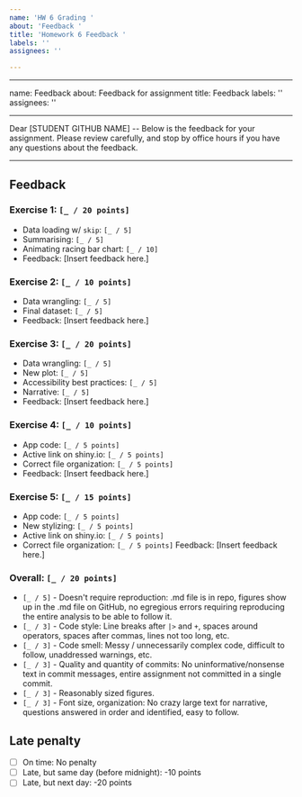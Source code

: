 ```yaml
---
name: 'HW 6 Grading '
about: 'Feedback '
title: 'Homework 6 Feedback '
labels: ''
assignees: ''

---
```


---
name: Feedback
about: Feedback for assignment
title: Feedback
labels: ''
assignees: ''

---

Dear [STUDENT GITHUB NAME] -- Below is the feedback for your assignment. Please review carefully, and stop by office hours if you have any questions about the feedback.

---

## Feedback

### Exercise 1: `[_ / 20 points]`

- Data loading w/ `skip`: `[_ / 5]`
- Summarising: `[_ / 5]`
- Animating racing bar chart: `[_ / 10]`
- Feedback: [Insert feedback here.]

### Exercise 2: `[_ / 10 points]`

  - Data wrangling: `[_ / 5]`
  - Final dataset: `[_ / 5]`
  - Feedback: [Insert feedback here.]


### Exercise 3: `[_ / 20 points]`

  - Data wrangling: `[_ / 5]`
  - New plot: `[_ / 5]`
  - Accessibility best practices: `[_ / 5]`
  - Narrative: `[_ / 5]`
  - Feedback: [Insert feedback here.]
  
### Exercise 4: `[_ / 10 points]`

- App code: `[_ / 5 points]`
- Active link on shiny.io: `[_ / 5 points]`
- Correct file organization: `[_ / 5 points]`
- Feedback: [Insert feedback here.]

### Exercise 5: `[_ / 15 points]`
- App code: `[_ / 5 points]`
- New stylizing: `[_ / 5 points]`
- Active link on shiny.io: `[_ / 5 points]`
- Correct file organization: `[_ / 5 points]`
Feedback: [Insert feedback here.]

### Overall: `[_ / 20 points]`

- `[_ / 5]` - Doesn't require reproduction: .md file is in repo, figures show up in the .md file on GitHub, no egregious errors requiring reproducing the entire analysis to be able to follow it.
- `[_ / 3]` - Code style: Line breaks after `|>` and `+`, spaces around operators, spaces after commas, lines not too long, etc.
- `[_ / 3]` - Code smell: Messy / unnecessarily complex code, difficult to follow, unaddressed warnings, etc.
- `[_ / 3]` - Quality and quantity of commits: No uninformative/nonsense text in commit messages, entire assignment not committed in a single commit.
- `[_ / 3]` - Reasonably sized figures.
- `[_ / 3]` - Font size, organization: No crazy large text for narrative, questions answered in order and identified, easy to follow.

## Late penalty

- [ ] On time: No penalty
- [ ] Late, but same day (before midnight): -10 points
- [ ] Late, but next day: -20 points
